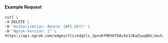 <!-- Code generated for API Clients. DO NOT EDIT. -->

#### Example Request

```bash
curl \
-X DELETE \
-H "Authorization: Bearer {API_KEY}" \
-H "Ngrok-Version: 2" \
https://api.ngrok.com/edges/tls/edgtls_2pnsKfMOYKTUAc0z3J6aZuuqQbC/mutual_tls
```
